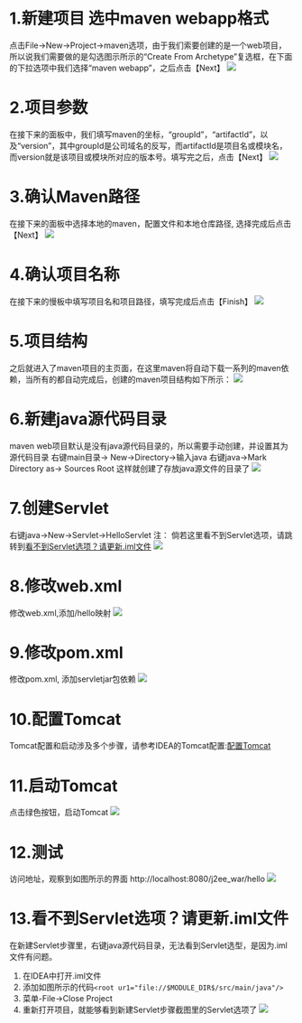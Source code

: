 # 1.新建项目 选中maven webapp格式
点击File->New->Project->maven选项，由于我们索要创建的是一个web项目，所以说我们需要做的是勾选图示所示的“Create From Archetype”复选框，在下面的下拉选项中我们选择“maven webapp”，之后点击【Next】
![](../images/IDEA创建web项目1.jpg)

# 2.项目参数
在接下来的面板中，我们填写maven的坐标，“groupId”，“artifactId”，以及“version”，其中groupId是公司域名的反写，而artifactId是项目名或模块名，而version就是该项目或模块所对应的版本号。填写完之后，点击【Next】
![](../images/IDEA创建web项目2.jpg)

# 3.确认Maven路径
在接下来的面板中选择本地的maven，配置文件和本地仓库路径, 选择完成后点击【Next】
![](../images/IDEA创建maven项目4.jpg)

# 4.确认项目名称
在接下来的慢板中填写项目名和项目路径，填写完成后点击【Finish】
![](../images/IDEA创建web项目3.jpg)

# 5.项目结构
之后就进入了maven项目的主页面，在这里maven将自动下载一系列的maven依赖，当所有的都自动完成后，创建的maven项目结构如下所示：
![](../images/IDEA创建web项目4.jpg)

# 6.新建java源代码目录
maven web项目默认是没有java源代码目录的，所以需要手动创建，并设置其为源代码目录
右键main目录-> New->Directory->输入java
右键java->Mark Directory as-> Sources Root
这样就创建了存放java源文件的目录了
![](../images/IDEA创建web项目5.jpg)

# 7.创建Servlet
右键java->New->Servlet->HelloServlet
注： 倘若这里看不到Servlet选项，请跳转到[看不到Servlet选项？请更新.iml文件](#jump)
![](../images/IDEA创建web项目6.jpg)

# 8.修改web.xml
修改web.xml,添加/hello映射
![](../images/IDEA创建web项目7.jpg)

# 9.修改pom.xml
修改pom.xml, 添加servletjar包依赖
![](../images/IDEA创建web项目8.jpg)

# 10.配置Tomcat
Tomcat配置和启动涉及多个步骤，请参考IDEA的Tomcat配置:[配置Tomcat](http://how2j.cn/k/idea/idea-tomcat/1361.html)

# 11.启动Tomcat
点击绿色按钮，启动Tomcat
![](../images/IDEA创建web项目9.jpg)

# 12.测试
访问地址，观察到如图所示的界面
http://localhost:8080/j2ee_war/hello
![](../images/IDEA创建web项目10.jpg)

# <span id="jump">13.看不到Servlet选项？请更新.iml文件</span>
在新建Servlet步骤里，右键java源代码目录，无法看到Servlet选型，是因为.iml文件有问题。

1. 在IDEA中打开.iml文件
2. 添加如图所示的代码`<root ur1="file://$MODULE_DIR$/src/main/java"/>`
3. 菜单-File->Close Project
4. 重新打开项目，就能够看到新建Servlet步骤截图里的Servlet选项了
![](../images/IDEA创建web项目12.jpg)